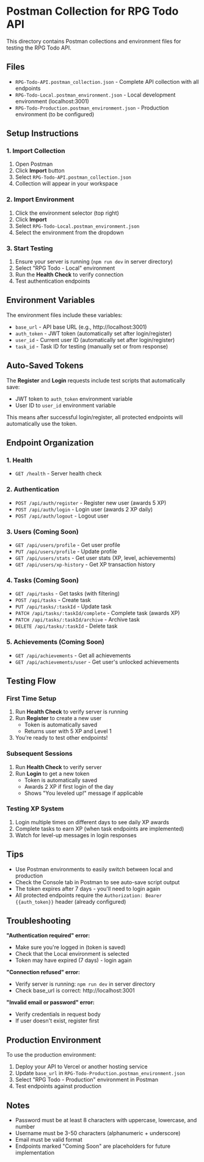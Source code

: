 # Postman Collection for RPG Todo API

This directory contains Postman collections and environment files for testing the RPG Todo API.

## Files

- `RPG-Todo-API.postman_collection.json` - Complete API collection with all endpoints
- `RPG-Todo-Local.postman_environment.json` - Local development environment (localhost:3001)
- `RPG-Todo-Production.postman_environment.json` - Production environment (to be configured)

## Setup Instructions

### 1. Import Collection

1. Open Postman
2. Click **Import** button
3. Select `RPG-Todo-API.postman_collection.json`
4. Collection will appear in your workspace

### 2. Import Environment

1. Click the environment selector (top right)
2. Click **Import**
3. Select `RPG-Todo-Local.postman_environment.json`
4. Select the environment from the dropdown

### 3. Start Testing

1. Ensure your server is running (`npm run dev` in server directory)
2. Select "RPG Todo - Local" environment
3. Run the **Health Check** to verify connection
4. Test authentication endpoints

## Environment Variables

The environment files include these variables:

- `base_url` - API base URL (e.g., http://localhost:3001)
- `auth_token` - JWT token (automatically set after login/register)
- `user_id` - Current user ID (automatically set after login/register)
- `task_id` - Task ID for testing (manually set or from response)

## Auto-Saved Tokens

The **Register** and **Login** requests include test scripts that automatically save:
- JWT token to `auth_token` environment variable
- User ID to `user_id` environment variable

This means after successful login/register, all protected endpoints will automatically use the token.

## Endpoint Organization

### 1. Health
- `GET /health` - Server health check

### 2. Authentication
- `POST /api/auth/register` - Register new user (awards 5 XP)
- `POST /api/auth/login` - Login user (awards 2 XP daily)
- `POST /api/auth/logout` - Logout user

### 3. Users (Coming Soon)
- `GET /api/users/profile` - Get user profile
- `PUT /api/users/profile` - Update profile
- `GET /api/users/stats` - Get user stats (XP, level, achievements)
- `GET /api/users/xp-history` - Get XP transaction history

### 4. Tasks (Coming Soon)
- `GET /api/tasks` - Get tasks (with filtering)
- `POST /api/tasks` - Create task
- `PUT /api/tasks/:taskId` - Update task
- `PATCH /api/tasks/:taskId/complete` - Complete task (awards XP)
- `PATCH /api/tasks/:taskId/archive` - Archive task
- `DELETE /api/tasks/:taskId` - Delete task

### 5. Achievements (Coming Soon)
- `GET /api/achievements` - Get all achievements
- `GET /api/achievements/user` - Get user's unlocked achievements

## Testing Flow

### First Time Setup
1. Run **Health Check** to verify server is running
2. Run **Register** to create a new user
   - Token is automatically saved
   - Returns user with 5 XP and Level 1
3. You're ready to test other endpoints!

### Subsequent Sessions
1. Run **Health Check** to verify server
2. Run **Login** to get a new token
   - Token is automatically saved
   - Awards 2 XP if first login of the day
   - Shows "You leveled up!" message if applicable

### Testing XP System
1. Login multiple times on different days to see daily XP awards
2. Complete tasks to earn XP (when task endpoints are implemented)
3. Watch for level-up messages in login responses

## Tips

- Use Postman environments to easily switch between local and production
- Check the Console tab in Postman to see auto-save script output
- The token expires after 7 days - you'll need to login again
- All protected endpoints require the `Authorization: Bearer {{auth_token}}` header (already configured)

## Troubleshooting

**"Authentication required" error:**
- Make sure you're logged in (token is saved)
- Check that the Local environment is selected
- Token may have expired (7 days) - login again

**"Connection refused" error:**
- Verify server is running: `npm run dev` in server directory
- Check base_url is correct: http://localhost:3001

**"Invalid email or password" error:**
- Verify credentials in request body
- If user doesn't exist, register first

## Production Environment

To use the production environment:
1. Deploy your API to Vercel or another hosting service
2. Update `base_url` in `RPG-Todo-Production.postman_environment.json`
3. Select "RPG Todo - Production" environment in Postman
4. Test endpoints against production

## Notes

- Password must be at least 8 characters with uppercase, lowercase, and number
- Username must be 3-50 characters (alphanumeric + underscore)
- Email must be valid format
- Endpoints marked "Coming Soon" are placeholders for future implementation

